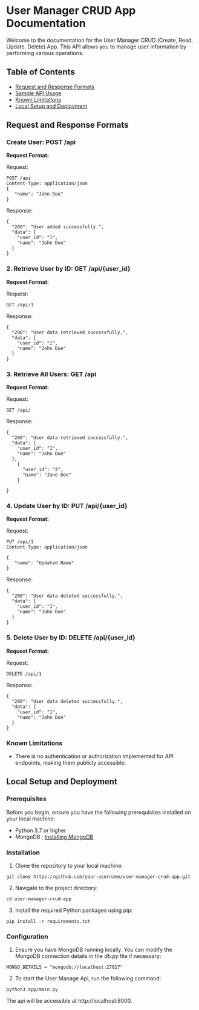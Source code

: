 # User Manager CRUD App Documentation

Welcome to the documentation for the User Manager CRUD (Create, Read, Update, Delete) App. This API allows you to manage user information by performing various operations.

## Table of Contents
- [Request and Response Formats](#request-and-response-formats)
- [Sample API Usage](#sample-api-usage)
- [Known Limitations](#known-limitations)
- [Local Setup and Deployment](#local-setup-and-deployment)

## Request and Response Formats

### Create User: POST /api

**Request Format:**

Request:
 ```
POST /api
Content-Type: application/json
{
    "name": "John Doe"
} 
  ```
Response:
```
{
  "200": "User added successfully.",
  "data": {
    "user_id": "1",
    "name": "John Doe"
  }
}
```
### 2. Retrieve User by ID: GET /api/{user_id}
**Request Format:**

Request:
 ```
GET /api/1
  ```
Response:
```
{
  "200": "User data retrieved successfully.",
  "data": {
    "user_id": "1",
    "name": "John Doe"
  }
}
```
### 3.  Retrieve All Users: GET /api
**Request Format:**

Request:
 ```
GET /api/
  ```
Response:
```
{
  "200": "User data retrieved successfully.",
  "data": {
    "user_id": "1",
    "name": "John Doe"
  },
    {
      "user_id": "2",
      "name": "Jane Doe"
    }

}
```
### 4. Update User by ID: PUT /api/{user_id}
**Request Format:**

Request:
 ```
PUT /api/1
Content-Type: application/json

{
    "name": "Updated Name"
}

  ```
Response:
```
{
  "200": "User data deleted successfully.",
  "data": {
    "user_id": "1",
    "name": "John Doe"
  }
}
```
### 5. Delete User by ID: DELETE /api/{user_id}
**Request Format:**

Request:
 ```
DELETE /api/1

  ```
Response:
```
{
  "200": "User data deleted successfully.",
  "data": {
    "user_id": "1",
    "name": "John Doe"
  }
}
```
### Known Limitations
- There is no authentication or authorization implemented for API endpoints, making them publicly accessible.

## Local Setup and Deployment

### Prerequisites
Before you begin, ensure you have the following prerequisites installed on your local machine:
- Python 3.7 or higher
- MongoDB ;
[Installing MongoDB](https://www.mongodb.com/docs/manual/administration/install-community/)

### Installation
1. Clone the repository to your local machine:

`git clone https://github.com/your-username/user-manager-crud-app.git`

2. Navigate to the project directory:

`cd user-manager-crud-app`

3. Install the required Python packages using pip:

```pip install -r requirements.txt```

### Configuration
1. Ensure you have MongoDB running locally. You can modify the MongoDB connection details in the *db.py* file if necessary:

``MONGO_DETAILS = "mongodb://localhost:27017"``

2. To start the User Manage Api, run the following command:
   
`python3 app/main.py`

The api will be accessible at http://localhost:8000.




